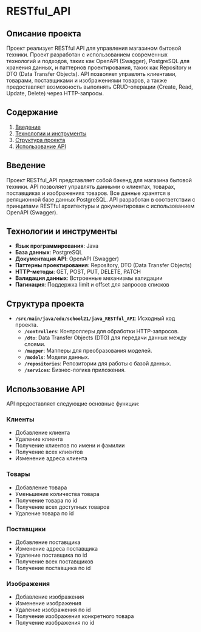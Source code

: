 # RESTful_API

## Описание проекта

Проект реализует RESTful API для управления магазином бытовой техники. Проект разработан с использованием современных технологий и подходов, таких как OpenAPI (Swagger), PostgreSQL для хранения данных, и паттернов проектирования, таких как Repository и DTO (Data Transfer Objects). API позволяет управлять клиентами, товарами, поставщиками и изображениями товаров, а также предоставляет возможность выполнять CRUD-операции (Create, Read, Update, Delete) через HTTP-запросы.

## Содержание

1. [Введение](#введение)
2. [Технологии и инструменты](#технологии-и-инструменты)
3. [Структура проекта](#структура-проекта)
4. [Использование API](#использование-api)


## Введение

Проект RESTful_API представляет собой бэкенд для магазина бытовой техники. API позволяет управлять данными о клиентах, товарах, поставщиках и изображениях товаров. Все данные хранятся в реляционной базе данных PostgreSQL. API разработан в соответствии с принципами RESTful архитектуры и документирован с использованием OpenAPI (Swagger).

## Технологии и инструменты

- **Язык программирования**: Java
- **База данных**: PostgreSQL
- **Документация API**: OpenAPI (Swagger)
- **Паттерны проектирования**: Repository, DTO (Data Transfer Objects)
- **HTTP-методы**: GET, POST, PUT, DELETE, PATCH
- **Валидация данных**: Встроенные механизмы валидации
- **Пагинация**: Поддержка limit и offset для запросов списков

## Структура проекта

- **`/src/main/java/edu/school21/java_RESTful_API`**: Исходный код проекта.
    - **`/controllers`**: Контроллеры для обработки HTTP-запросов.
    - **`/dto`**: Data Transfer Objects (DTO) для передачи данных между слоями.
    - **`/mapper`**: Мапперы для преобразования моделей.
    - **`/models`**: Модели данных.
    - **`/repositories`**: Репозитории для работы с базой данных.
    - **`/services`**: Бизнес-логика приложения.
## Использование API

API предоставляет следующие основные функции:

### Клиенты

- Добавление клиента
- Удаление клиента
- Получение клиентов по имени и фамилии
- Получение всех клиентов
- Изменение адреса клиента

### Товары

- Добавление товара
- Уменьшение количества товара
- Получение товара по id
- Получение всех доступных товаров
- Удаление товара по id

### Поставщики

- Добавление поставщика
- Изменение адреса поставщика
- Удаление поставщика по id
- Получение всех поставщиков
- Получение поставщика по id

### Изображения

- Добавление изображения
- Изменение изображения
- Удаление изображения по id
- Получение изображения конкретного товара
- Получение изображения по id

